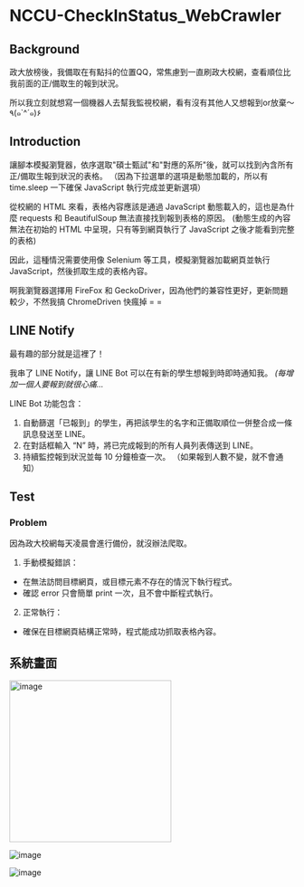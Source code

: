 # NCCU-CheckInStatus_WebCrawler
## Background
政大放榜後，我備取在有點抖的位置QQ，常焦慮到一直刷政大校網，查看順位比我前面的正/備取生的報到狀況。

所以我立刻就想寫一個機器人去幫我監視校網，看有沒有其他人又想報到or放棄～ ٩(๑`^´๑)۶ 

## Introduction
讓腳本模擬瀏覽器，依序選取"碩士甄試"和"對應的系所"後，就可以找到內含所有正/備取生報到狀況的表格。
（因為下拉選單的選項是動態加載的，所以有 time.sleep 一下確保 JavaScript 執行完成並更新選項）

從校網的 HTML 來看，表格內容應該是通過 JavaScript 動態載入的，這也是為什麼 requests 和 BeautifulSoup 無法直接找到報到表格的原因。
(動態生成的內容無法在初始的 HTML 中呈現，只有等到網頁執行了 JavaScript 之後才能看到完整的表格)

因此，這種情況需要使用像 Selenium 等工具，模擬瀏覽器加載網頁並執行 JavaScript，然後抓取生成的表格內容。

啊我瀏覽器選擇用 FireFox 和 GeckoDriver，因為他們的兼容性更好，更新問題較少，不然我搞 ChromeDriven 快瘋掉 = =

##  LINE Notify 
最有趣的部分就是這裡了！

我串了 LINE Notify，讓 LINE Bot 可以在有新的學生想報到時即時通知我。 _(每增加一個人要報到就很心痛..._

LINE Bot 功能包含：
1.	自動篩選「已報到」的學生，再把該學生的名字和正備取順位一併整合成一條訊息發送至 LINE。
2.	在對話框輸入 “N” 時，將已完成報到的所有人員列表傳送到 LINE。
3.	持續監控報到狀況並每 10 分鐘檢查一次。 （如果報到人數不變，就不會通知）

## Test
### Problem
因為政大校網每天凌晨會進行備份，就沒辦法爬取。

1.	手動模擬錯誤：
- 在無法訪問目標網頁，或目標元素不存在的情況下執行程式。
- 確認 error 只會簡單 print 一次，且不會中斷程式執行。
2.	正常執行：
- 確保在目標網頁結構正常時，程式能成功抓取表格內容。


## 系統畫面
<img width="286" alt="image" src="https://github.com/user-attachments/assets/9809febc-7e4d-4f90-8046-b089af7c3fde">

![image](https://github.com/user-attachments/assets/d2e3548b-d0ea-4388-97f3-335987adfc72)

![image](https://github.com/user-attachments/assets/13b5a67f-828f-4f44-a5bd-00d26e6573ef)

